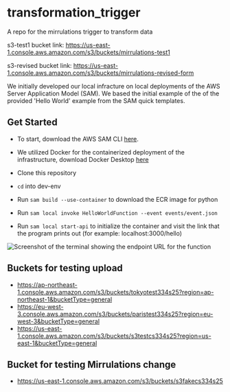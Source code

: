 # transformation_trigger
A repo for the mirrulations trigger to transform data

s3-test1 bucket link: https://us-east-1.console.aws.amazon.com/s3/buckets/mirrulations-test1

s3-revised bucket link: https://us-east-1.console.aws.amazon.com/s3/buckets/mirrulations-revised-form

We initially developed our local infracture on local deployments of the AWS Server Application Model (SAM). We based the initial example of the of the provided 'Hello World' example from the SAM quick templates.

## Get Started

- To start, download the AWS SAM CLI [here](https://docs.aws.amazon.com/serverless-application-model/latest/developerguide/install-sam-cli.html#install-sam-cli-instructions).
- We utilized Docker for the containerized deployment of the infrastructure, download Docker Desktop [here](https://www.docker.com/products/docker-desktop/)

- Clone this repository
- `cd` into dev-env 
- Run `sam build --use-container` to download the ECR image for python
- Run `sam local invoke HelloWorldFunction --event events/event.json`
- Run `sam local start-api` to initialize the container and visit the link that the program prints out (for example: localhost:3000/hello)

![Screenshot of the terminal showing the endpoint URL for the function](assets/term.png)


## Buckets for testing upload
- https://ap-northeast-1.console.aws.amazon.com/s3/buckets/tokyotest334s25?region=ap-northeast-1&bucketType=general
- https://eu-west-3.console.aws.amazon.com/s3/buckets/paristest334s25?region=eu-west-3&bucketType=general
- https://us-east-1.console.aws.amazon.com/s3/buckets/s3testcs334s25?region=us-east-1&bucketType=general

## Bucket for testing Mirrulations change
- https://us-east-1.console.aws.amazon.com/s3/buckets/s3fakecs334s25
